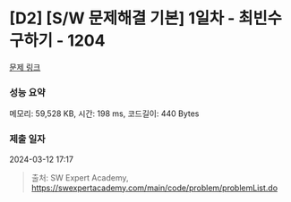 # [D2] [S/W 문제해결 기본] 1일차 - 최빈수 구하기 - 1204 

[문제 링크](https://swexpertacademy.com/main/code/problem/problemDetail.do?contestProbId=AV13zo1KAAACFAYh) 

### 성능 요약

메모리: 59,528 KB, 시간: 198 ms, 코드길이: 440 Bytes

### 제출 일자

2024-03-12 17:17



> 출처: SW Expert Academy, https://swexpertacademy.com/main/code/problem/problemList.do